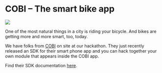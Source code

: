 # COBI – The smart bike app

![](https://github.com/cobi-bike/DevKit/blob/master/COBI-DevKit.png)

One of the most natural things in a city is riding your bicycle. And bikes are getting more and more smart, too, today.

We have folks from [COBI](https://www.cobi.bike) on site at our hackathon. They just recently released an SDK for their smart
phone app and you can hack together your own module that appears inside the COBI app.

Find their SDK documentation [here](https://github.com/cobi-bike/DevKit).

